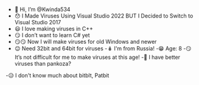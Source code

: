 - 👋 Hi, I’m @Kwinda534
- 😯 I Made Viruses Using Visual Studio 2022 BUT I Decided to Switch to Visual Studio 2017
- 😃 I love making viruses in C++
- 😏 I don’t want to learn C# yet
- 😏😏 Now I will make viruses for old Windows and newer
- 😉 Need 32bit and 64bit for viruses
-🪆 I'm from Russia!
-😁 Age: 8
-😏 It’s not difficult for me to make viruses at this age!
-🤨 I have better viruses than pankoza?

-😥 I don't know much about bitblt, Patbit


